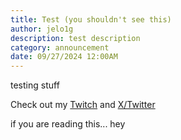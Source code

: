 ```yaml
---
title: Test (you shouldn't see this)
author: jelo1g
description: test description
category: announcement
date: 09/27/2024 12:00AM
---
```


testing stuff

Check out my [Twitch](https://twitch.tv/jelo1g) and [X/Twitter](https://twitter.com/jelo1g)

if you are reading this... hey
